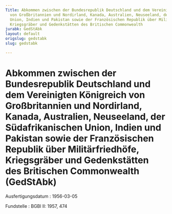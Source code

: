 ```yaml
---
Title: Abkommen zwischen der Bundesrepublik Deutschland und dem Vereinigten Königreich
  von Großbritannien und Nordirland, Kanada, Australien, Neuseeland, der Südafrikanischen
  Union, Indien und Pakistan sowie der Französischen Republik über Militärfriedhöfe,
  Kriegsgräber und Gedenkstätten des Britischen Commonwealth
jurabk: GedStAbk
layout: default
origslug: gedstabk
slug: gedstabk

---
```


# Abkommen zwischen der Bundesrepublik Deutschland und dem Vereinigten Königreich von Großbritannien und Nordirland, Kanada, Australien, Neuseeland, der Südafrikanischen Union, Indien und Pakistan sowie der Französischen Republik über Militärfriedhöfe, Kriegsgräber und Gedenkstätten des Britischen Commonwealth (GedStAbk)

Ausfertigungsdatum
:   1956-03-05

Fundstelle
:   BGBl II: 1957, 474


